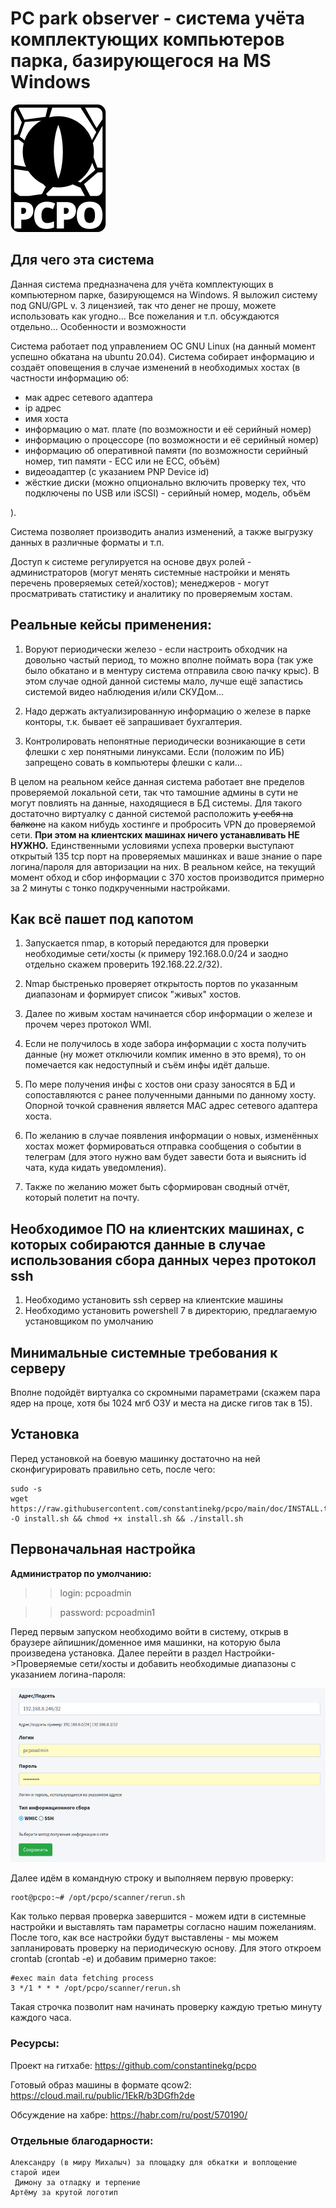  # PC park observer - система учёта комплектующих компьютеров парка, базирующегося на MS Windows
 
 
![PC park observer ](https://github.com/constantinekg/pcpo/blob/main/img/biglogo.png?raw=true "PC park observer ")
 
 ## Для чего эта система

Данная система предназначена для учёта комплектующих в компьютерном парке, базирующемся на Windows. Я выложил систему под GNU/GPL v. 3 лицензией, так что денег не прошу, можете использовать как угодно... Все пожелания и т.п. обсуждаются отдельно...
Особенности и возможности

Система работает под управлением ОС GNU Linux (на данный момент успешно обкатана на ubuntu 20.04).  Система собирает информацию и создаёт оповещения в случае изменений в необходимых хостах (в частности информацию об:

- мак адрес сетевого адаптера
- ip адрес
- имя хоста
- информацию о мат. плате (по возможности и её серийный номер)
- информацию о процессоре (по возможности и её серийный номер)
- информацию об оперативной памяти (по возможности серийный номер, тип памяти - ECC или не ECC, объём)
- видеоадаптер (с указанием PNP Device id)
- жёсткие диски (можно опционально включить проверку тех, что подключены по USB или iSCSI) - серийный номер, модель, объём

).

Система позволяет производить анализ изменений, а также выгрузку данных в различные форматы и т.п.

Доступ к системе регулируется на основе двух ролей - администраторов (могут менять системные настройки и менять перечень проверяемых сетей/хостов); менеджеров - могут просматривать статистику и аналитику по проверяемым хостам.

## Реальные кейсы применения:

1. Воруют периодически железо - если настроить обходчик на довольно частый период, то можно вполне поймать вора (так уже было обкатано и в ментуру система отправила свою пачку крыс). В этом случае одной данной системы мало, лучше ещё запастись системой видео наблюдения и/или СКУДом... 

2. Надо держать актуализированную информацию о железе в парке конторы, т.к. бывает её запрашивает бухгалтерия.

3. Контролировать непонятные периодически возникающие в сети флешки с хер понятными линуксами. Если (положим по ИБ) запрещено совать в компьютеры флешки с кали...

В целом на реальном кейсе данная система работает вне пределов проверяемой локальной сети, так что тамошние админы в сути не могут повлиять на данные, находящиеся в БД системы. Для такого достаточно виртуалку с данной системой расположить ~~у себя на балконе~~ на каком нибудь хостинге и пробросить VPN до проверяемой сети. **При этом на клиентских машинах ничего устанавливать НЕ НУЖНО.**  Единственными условиями успеха проверки выступают открытый 135 tcp порт на проверяемых машинках и ваше знание о паре логина/пароля для авторизации на них. В реальном кейсе, на текущий момент обход и сбор информации с 370 хостов производится примерно за 2 минуты с тонко подкрученными настройками.

## Как всё пашет под капотом

1. Запускается nmap, в который передаются для проверки необходимые сети/хосты (к примеру 192.168.0.0/24 и заодно отдельно скажем проверить 192.168.22.2/32).

2. Nmap быстренько проверяет открытость портов по указанным диапазонам и формирует список "живых" хостов.

3. Далее по живым хостам начинается сбор информации о железе и прочем через протокол WMI.

4. Если не получилось в ходе забора информации с хоста получить данные (ну может отключили компик именно в это время), то он помечается как недоступный и съём инфы идёт дальше.

5. По мере получения инфы с хостов они сразу заносятся в БД и сопоставляются с ранее полученными данными по данному хосту. Опорной точкой сравнения является MAC адрес сетевого адаптера хоста. 

6. По желанию в случае появления информации о новых, изменённых хостах может формироваться отправка сообщения о событии в телеграм (для этого нужно вам будет завести бота и выяснить id чата, куда кидать уведомления).

7. Также по желанию может быть сформирован сводный отчёт, который полетит на почту.

## Необходимое ПО на клиентских машинах, с которых собираются данные в случае использования сбора данных через протокол ssh

1. Необходимо установить ssh сервер на клиентские машины
2. Необходимо установить powershell 7 в директорию, предлагаемую установщиком по умолчанию

## Минимальные системные требования к серверу

Вполне подойдёт виртуалка со скромными параметрами (скажем пара ядер на проце, хотя бы 1024 мгб ОЗУ и места на диске гигов так в 15).

## Установка

Перед установкой на боевую машинку достаточно на ней сконфигурировать правильно сеть, после чего:

```
sudo -s
wget https://raw.githubusercontent.com/constantinekg/pcpo/main/doc/INSTALL.txt -O install.sh && chmod +x install.sh && ./install.sh
```
 
## Первоначальная настройка

**Администратор по умолчанию:**

>> login: pcpoadmin

>> password: pcpoadmin1

Перед первым запуском необходимо войти в систему, открыв в браузере айпишник/доменное имя машинки, на которую была произведена установка. Далее перейти в раздел Настройки->Проверяемые сети/хосты и добавить необходимые диапазоны с указанием логина-пароля:

![Проверяемые сети/хосты и добавить необходимые диапазоны](https://github.com/constantinekg/pcpo/blob/main/img/p2.png?raw=true "Проверяемые сети/хосты и добавить необходимые диапазоны")

Далее идём в командную строку и выполняем первую проверку:

```
root@pcpo:~# /opt/pcpo/scanner/rerun.sh
```

Как только первая проверка завершится - можем идти в системные настройки и выставлять там параметры согласно нашим пожеланиям. После того, как все настройки будут выставлены - мы можем запланировать проверку на периодическую основу. Для этого откроем crontab (crontab -e) и добавим примерно такое:

```
#exec main data fetching process
3 */1 * * * /opt/pcpo/scanner/rerun.sh
```

Такая строчка позволит нам начинать проверку каждую третью минуту каждого часа. 

### Ресурсы:

Проект на гитхабе: https://github.com/constantinekg/pcpo

Готовый образ машины в формате qcow2:  https://cloud.mail.ru/public/1EkR/b3DGfh2de

Обсуждение на хабре: https://habr.com/ru/post/570190/

### Отдельные благодарности:

    Александру (в миру Михалыч) за площадку для обкатки и воплощение старой идеи 
     Димону за отладку и терпение
    Артёму за крутой логотип
